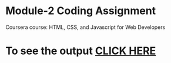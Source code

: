
# Module-2 Coding Assignment

Coursera course: HTML, CSS, and Javascript for Web Developers

# To see the output [CLICK HERE](https://parul5528.github.io/Coursera-Courses/HTML-CSS-JavaScript-for-Web-Developers/Assignments/Module-2/assignment1.html)
